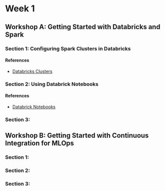# Week 1

## Workshop A:  Getting Started with Databricks and Spark

### Section 1:  Configuring Spark Clusters in Databricks

#### References
* [Databricks Clusters](https://docs.microsoft.com/en-us/azure/databricks/clusters/)

### Section 2:  Using Databrick Notebooks

#### References
* [Databrick Notebooks](https://docs.microsoft.com/en-us/azure/databricks/notebooks/)

### Section 3:

## Workshop B: Getting Started with Continuous Integration for MLOps

### Section 1:  
### Section 2:  
### Section 3:
